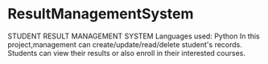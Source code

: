 # ResultManagementSystem
STUDENT RESULT MANAGEMENT SYSTEM
Languages used: Python
In this project,management can create/update/read/delete student's records.
Students can view their results or also enroll in their interested courses.
